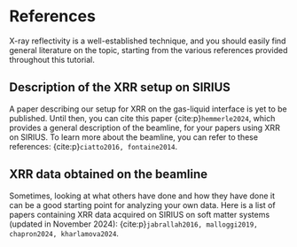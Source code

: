 # References

X-ray reflectivity is a well-established technique, and you should easily find general literature on the topic, starting from the various references provided throughout this tutorial.

## Description of the XRR setup on SIRIUS

A paper describing our setup for XRR on the gas-liquid interface is yet to be published. Until then, you can cite this paper {cite:p}`hemmerle2024`, which provides a general description of the beamline, for your papers using XRR on SIRIUS. To learn more about the beamline, you can refer to these references: {cite:p}`ciatto2016, fontaine2014`.

## XRR data obtained on the beamline

Sometimes, looking at what others have done and how they have done it can be a good starting point for analyzing your own data. Here is a list of papers containing XRR data acquired on SIRIUS on soft matter systems (updated in November 2024): {cite:p}`jabrallah2016, malloggi2019, chapron2024, kharlamova2024`.
